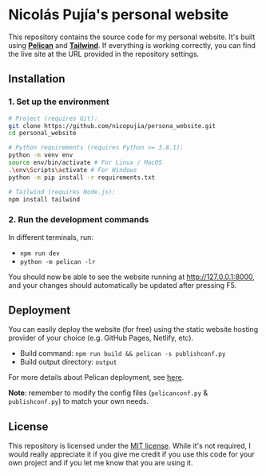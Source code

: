 # Nicolás Pujía's personal website

This repository contains the source code for my personal website. It's built using **[Pelican](https://getpelican.com/)** and **[Tailwind](https://tailwindcss.com/)**. If everything is working correctly, you can find the live site at the URL provided in the repository settings.

## Installation

### 1. Set up the environment

```bash
# Project (requires Git):
git clone https://github.com/nicopujia/persona_website.git
cd personal_website

# Python requirements (requires Python >= 3.8.1):
python -m venv env
source env/bin/activate # For Linux / MacOS
.\env\Scripts\activate # For Windows
python -m pip install -r requirements.txt

# Tailwind (requires Node.js):
npm install tailwind
```

### 2. Run the development commands

In different terminals, run:

- `npm run dev`
- `python -m pelican -lr`

You should now be able to see the website running at <http://127.0.0.1:8000>, and your changes should automatically be updated after pressing F5.

## Deployment

You can easily deploy the website (for free) using the static website hosting provider of your choice (e.g. GitHub Pages, Netlify, etc).

- Build command: `npm run build && pelican -s publishconf.py`
- Build output directory: `output`

For more details about Pelican deployment, see [here](https://docs.getpelican.com/en/stable/publish.html#deployment).

**Note**: remember to modify the config files (`pelicanconf.py` & `publishconf.py`) to match your own needs.

## License

This repository is licensed under the [MIT license](LICENSE). While it's not required, I would really appreciate it if you give me credit if you use this code for your own project and if you let me know that you are using it.
